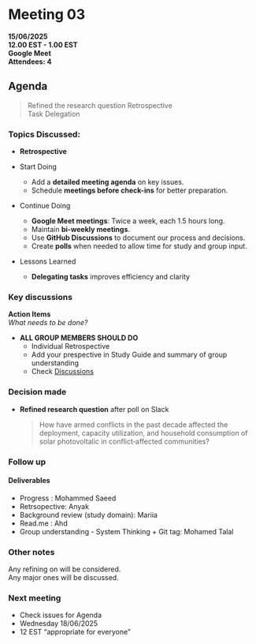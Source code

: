 # **Meeting 03**

**15/06/2025  
12.00 EST - 1.00 EST  
Google Meet  
Attendees: 4**

## Agenda

> Refined the research question
> Retrospective  
> Task Delegation  

### **Topics Discussed:**

+ **Retrospective**

+ Start Doing
  + Add a **detailed meeting agenda** on key issues.
  + Schedule **meetings before check-ins** for better preparation.
+ Continue Doing
  + **Google Meet meetings**: Twice a week, each 1.5 hours long.
  + Maintain **bi-weekly meetings**.
  + Use **GitHub Discussions** to document our process and decisions.
  + Create **polls** when needed to allow time for study and group input.

+ Lessons Learned
  + **Delegating tasks** improves efficiency and clarity

### Key discussions

**Action Items**  
  _What needs to be done?_

+ **ALL GROUP MEMBERS SHOULD DO**
  + Individual Retrospective
  + Add your prespective in Study Guide and summary of group understanding
  + Check [Discussions](https://github.com/MIT-Emerging-Talent/ET6-CDSP-group-08-repo/discussions)

### Decision made  

+ **Refined research question**  after poll on Slack
    > How have armed conflicts in the past decade affected the deployment,
     capacity utilization, and household consumption of solar photovoltalic
     in conflict‐affected communities?

### Follow up

#### Deliverables

+ Progress : Mohammed Saeed
+ Retrsopective: Anyak
+ Background review (study domain): Mariia
+ Read.me : Ahd
+ Group understanding - System Thinking + Git tag: Mohamed Talal

### Other notes

Any refining on will be considered.  
Any major ones will be discussed.  

### Next meeting

+ Check issues for Agenda
+ Wednesday 18/06/2025
+ 12 EST “appropriate for everyone”  
